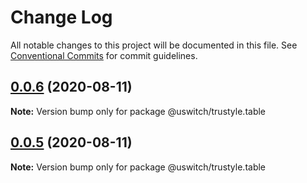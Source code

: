 # Change Log

All notable changes to this project will be documented in this file.
See [Conventional Commits](https://conventionalcommits.org) for commit guidelines.

## [0.0.6](https://github.com/uswitch/trustyle/compare/@uswitch/trustyle.table@0.0.5...@uswitch/trustyle.table@0.0.6) (2020-08-11)

**Note:** Version bump only for package @uswitch/trustyle.table





## [0.0.5](https://github.com/uswitch/trustyle/compare/@uswitch/trustyle.table@0.0.4...@uswitch/trustyle.table@0.0.5) (2020-08-11)

**Note:** Version bump only for package @uswitch/trustyle.table
